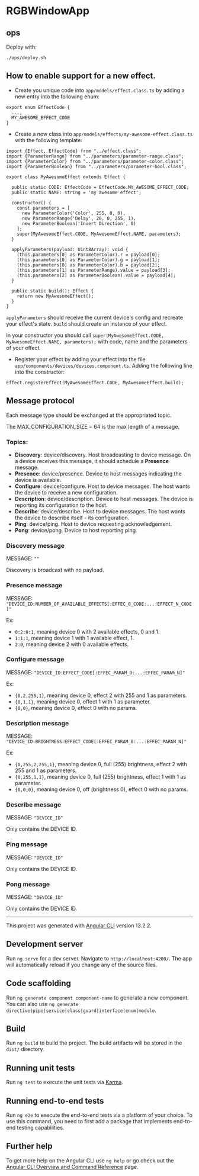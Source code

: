 # RGBWindowApp

## ops

Deploy with:
```angular2html
./ops/deploy.sh
```

## How to enable support for a new effect. 

- Create you unique code into ```app/models/effect.class.ts``` by adding a new entry into the following enum:

```angular2html
export enum EffectCode {
  ...,
  MY_AWESOME_EFFECT_CODE
}
```

- Create a new class into ```app/models/effects/my-awesome-effect.class.ts``` with the following template:

```angular2html
import {Effect, EffectCode} from "../effect.class";
import {ParameterRange} from "../parameters/parameter-range.class";
import {ParameterColor} from "../parameters/parameter-color.class";
import {ParameterBoolean} from "../parameters/parameter-bool.class";

export class MyAwesomeEffect extends Effect {

  public static CODE: EffectCode = EffectCode.MY_AWESOME_EFFECT_CODE;
  public static NAME: string = 'my awesome effect';

  constructor() {
    const parameters = [
      new ParameterColor('Color', 255, 0, 0),
      new ParameterRange('Delay', 20, 0, 255, 1),
      new ParameterBoolean('Invert Direction', 0)
    ];
    super(MyAwesomeEffect.CODE, MyAwesomeEffect.NAME, parameters);
  }

  applyParameters(payload: Uint8Array): void {
    (this.parameters[0] as ParameterColor).r = payload[0];
    (this.parameters[0] as ParameterColor).g = payload[1];
    (this.parameters[0] as ParameterColor).b = payload[2];
    (this.parameters[1] as ParameterRange).value = payload[3];
    (this.parameters[2] as ParameterBoolean).value = payload[4];
  }

  public static build(): Effect {
    return new MyAwesomeEffect();
  }
}
```

```applyParameters``` should receive the current device's config and recreate your effect's state.
```build``` should create an instance of your effect.

In your constructor you should call ```super(MyAwesomeEffect.CODE, MyAwesomeEffect.NAME, parameters);``` with code, name and the parameters of your effect.

- Register your effect by adding your effect into the file ```app/components/devices/devices.component.ts```. Adding the following line into the constructor:
```
Effect.registerEffect(MyAwesomeEffect.CODE, MyAwesomeEffect.build);
```

## Message protocol

Each message type should be exchanged at the appropriated topic.

The MAX_CONFIGURATION_SIZE = 64 is the max length of a message. 

### Topics:

- **Discovery**: device/discovery. Host broadcasting to device message. On a device receives this message, it should schedule a **Presence** message. 
- **Presence**: device/presence. Device to host messages indicating the device is available.
- **Configure**: device/configure. Host to device messages. The host wants the device to receive a new configuration.
- **Description**: device/description. Device to host messages. The device is reporting its configuration to the host.
- **Describe**: device/describe. Host to device messages. The host wants the device to describe itself - its configuration.
- **Ping**: device/ping. Host to device requesting acknowledgement.
- **Pong**: device/pong. Device to host reporting ping.

### Discovery message

MESSAGE: `""`

Discovery is broadcast with no payload.

### Presence message

MESSAGE: `"DEVICE_ID:NUMBER_OF_AVAILABLE_EFFECTS[:EFFEC_0_CODE:...:EFFECT_N_CODE]"`

Ex:
- `0:2:0:1`, meaning device 0 with 2 available effects, 0 and 1.
- `1:1:1`, meaning device 1 with 1 available effect, 1.
- `2:0`, meaning device 2 with 0 available effects.

### Configure message

MESSAGE: `"DEVICE_ID:EFFECT_CODE[:EFFEC_PARAM_0:...:EFFEC_PARAM_N]"`

Ex:
- `{0,2,255,1}`, meaning device 0, effect 2 with 255 and 1 as parameters.
- `{0,1,1}`, meaning device 0, effect 1 with 1 as parameter.
- `{0,0}`, meaning device 0, effect 0 with no params.

### Description message

MESSAGE: `"DEVICE_ID:BRIGHTNESS:EFFECT_CODE[:EFFEC_PARAM_0:...:EFFEC_PARAM_N]"`

Ex:
- `{0,255,2,255,1}`, meaning device 0, full (255) brightness, effect 2 with 255 and 1 as parameters.
- `{0,255,1,1}`, meaning device 0, full (255) brightness, effect 1 with 1 as parameter.
- `{0,0,0}`, meaning device 0, off (brightness 0), effect 0 with no params.

### Describe message

MESSAGE: `"DEVICE_ID"`

Only contains the DEVICE ID.

### Ping message

MESSAGE: `"DEVICE_ID"`

Only contains the DEVICE ID.

### Pong message

MESSAGE: `"DEVICE_ID"`

Only contains the DEVICE ID.


---

This project was generated with [Angular CLI](https://github.com/angular/angular-cli) version 13.2.2.

## Development server

Run `ng serve` for a dev server. Navigate to `http://localhost:4200/`. The app will automatically reload if you change any of the source files.

## Code scaffolding

Run `ng generate component component-name` to generate a new component. You can also use `ng generate directive|pipe|service|class|guard|interface|enum|module`.

## Build

Run `ng build` to build the project. The build artifacts will be stored in the `dist/` directory.

## Running unit tests

Run `ng test` to execute the unit tests via [Karma](https://karma-runner.github.io).

## Running end-to-end tests

Run `ng e2e` to execute the end-to-end tests via a platform of your choice. To use this command, you need to first add a package that implements end-to-end testing capabilities.

## Further help

To get more help on the Angular CLI use `ng help` or go check out the [Angular CLI Overview and Command Reference](https://angular.io/cli) page.
